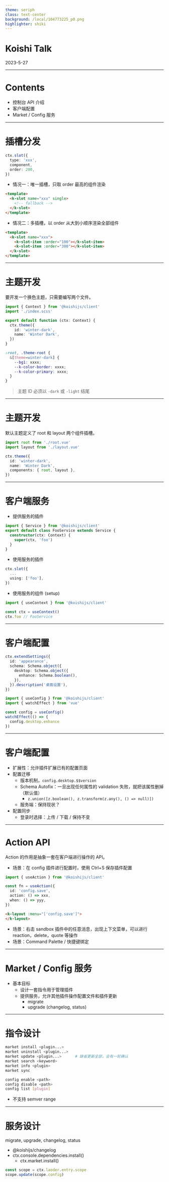 ```yaml
---
theme: seriph
class: text-center
background: /local/104773225_p0.png
highlighter: shiki
---
```


# Koishi Talk

<div class="opacity-80">
2023-5-27
</div>

---

# Contents

- 控制台 API 介绍
- 客户端配置
- Market / Config 服务

---

# 插槽分发

```ts
ctx.slot({
  type: 'xxx',
  component,
  order: 200,
})
```

- 情况一：唯一插槽，只取 order 最高的组件渲染

```html
<template>
  <k-slot name="xxx" single>
    <!-- fallback -->
  </k-slot>
</template>
```

- 情况二：多插槽，以 order 从大到小顺序渲染全部组件

```html
<template>
  <k-slot name="xxx">
    <k-slot-item :order="100"></k-slot-item>
    <k-slot-item :order="300"></k-slot-item>
  </k-slot>
</template>
```

---

# 主题开发

要开发一个换色主题，只需要编写两个文件。

```ts
import { Context } from '@koishijs/client'
import './index.scss'

export default function (ctx: Context) {
  ctx.theme({
    id: 'winter-dark',
    name: 'Winter Dark',
  })
}
```

```scss
:root, .theme-root {
  &[theme=winter-dark] {
    --bg1: xxxx;
    --k-color-border: xxxx;
    --k-color-primary: xxxx;
  }
}
```

> 主题 ID 必须以 `-dark` 或 `-light` 结尾

---

# 主题开发

默认主题定义了 root 和 layout 两个组件插槽。

```ts
import root from './root.vue'
import layout from './layout.vue'

ctx.theme({
  id: 'winter-dark',
  name: 'Winter Dark',
  components: { root, layout },
})
```

---

# 客户端服务

- 提供服务的插件

```ts
import { Service } from '@koishijs/client'
export default class FooService extends Service {
  constructor(ctx: Context) {
    super(ctx, 'foo')
  }
}
```

- 使用服务的插件

```ts
ctx.slot({
  ...
  using: ['foo'],
})
```

- 使用服务的组件 (setup)

```ts
import { useContext } from '@koishijs/client'

const ctx = useContext()
ctx.foo // FooService
```

---

# 客户端配置

```ts
ctx.extendSettings({
  id: 'appearance',
  schema: Schema.object({
    desktop: Schema.object({
      enhance: Schema.boolean(),
    }),
  }).description('桌面设置'),
})
```

```ts
import { useConfig } from '@koishijs/client'
import { watchEffect } from 'vue'

const config = useConfig()
watchEffect(() => {
  config.desktop.enhance
})
```

---

# 客户端配置

- 扩展性：允许插件扩展已有的配置页面
- 配置迁移
  - 版本机制，`config.desktop.$$version`
  - Schema Autofix：一旦出现任何属性的 validation 失败，就把该属性删掉（默认值）
    - `z.union([z.boolean(), z.transform(z.any(), () => null)])`
  - 服务端：保持现状？
- 配置同步
  - 登录时选择：上传 / 下载 / 保持不变

---

# Action API

Action 的作用是抽象一套在客户端进行操作的 API。

- 场景：在 config 插件进行配置时，使用 Ctrl+S 保存插件配置

```ts
import { useAction } from '@koishijs/client'

const fn = useAction({
  id: 'config.save',
  action: () => xxx,
  when: () => yyy,
})
```

```html
<k-layout :menu="['config.save']">
</k-layout>
```

- 场景：右击 sandbox 插件中的任意消息，出现上下文菜单，可以进行 reaction，delete，quote 等操作
- 场景：Command Palette / 快捷键绑定

---

# Market / Config 服务

- 基本目标
  - 设计一套指令用于管理插件
  - 提供服务，允许其他插件操作配置文件和插件更新
    - migrate
    - upgrade (changelog, status)

---

# 指令设计

```sh
market install <plugin...>
market uninstall <plugin...>
market update <plugin...>      # 缺省更新全部，会有一轮确认
market search <keyword>
market info <plugin>
market sync

config enable <path>
config disable <path>
config list [plugin]
```

- 不支持 semver range

---

# 服务设计

migrate, upgrade, changelog, status

- @koishijs/changelog
- ctx.console.dependencies.install()
  - ctx.market.install()

```ts
const scope = ctx.laoder.entry.scope
scope.update(scope.config)
```
